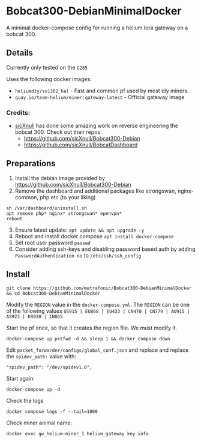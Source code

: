# Bobcat300-DebianMinimalDocker
A minimal docker-compose config for running a helium lora gateway on a bobcat 300.


## Details
Currently only tested on the `G285`

Uses the following docker images:
- `heliumdiy/sx1302_hal` - Fast and common pf used by most diy miners.
- `quay.io/team-helium/miner:gateway-latest` - Official gateway image

### Credits:
- [sicXnull](https://github.com/sicXnull) has done some amazing work on reverse engineering the bobcat 300. Check out their repos:
  - https://github.com/sicXnull/Bobcat300-Debian
  - https://github.com/sicXnull/BobcatDashboard
 
## Preparations
1. Install the debian image provided by https://github.com/sicXnull/Bobcat300-Debian
2. Remove the dashboard and additional packages like strongswan, nginx-common, php etc (to your liking)
```
sh /var/dashboard/uninstall.sh
apt remove php* nginx* strongswan* openvpn*
reboot
```
3. Ensure latest update: `apt update && apt upgrade -y`
4. Reboot and install docker compose `apt install docker-compose`
5. Set root user password `passwd`
6. Consider adding ssh-keys and disabling password based auth by adding `PasswordAuthentication no` to `/etc/ssh/ssh_config` 

## Install
```
git clone https://github.com/metrafonic/Bobcat300-DebianMinimalDocker && cd Bobcat300-DebianMinimalDocker
```
Modify the `REGION` value in the `docker-compose.yml`. The `REGION` can be one of the following values `US915 | EU868 | EU433 | CN470 | CN779 | AU915 | AS923 | KR920 | IN865`

Start the pf once, so that it creates the region file. We must modify it.
```
docker-compose up pktfwd -d && sleep 1 && docker compose down
```
Edit `packet_forwarder/configs/global_conf.json` and replace and replace the `spidev_path:` value with:
```
"spidev_path": "/dev/spidev1.0",
```
Start again:
```
docker-compose up -d 
```
Check the logs
```
docker compose logs -f --tail=1000
```
Check miner animal name:
```
docker exec gw_helium-miner_1 helium_gateway key info
```
